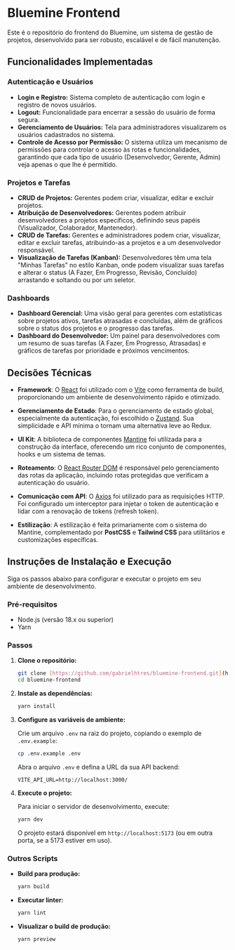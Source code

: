 # Bluemine Frontend

Este é o repositório do frontend do Bluemine, um sistema de gestão de projetos, desenvolvido para ser robusto, escalável e de fácil manutenção.

## Funcionalidades Implementadas

### Autenticação e Usuários

- **Login e Registro:** Sistema completo de autenticação com login e registro de novos usuários.
- **Logout:** Funcionalidade para encerrar a sessão do usuário de forma segura.
- **Gerenciamento de Usuários:** Tela para administradores visualizarem os usuários cadastrados no sistema.
- **Controle de Acesso por Permissão:** O sistema utiliza um mecanismo de permissões para controlar o acesso às rotas e funcionalidades, garantindo que cada tipo de usuário (Desenvolvedor, Gerente, Admin) veja apenas o que lhe é permitido.

### Projetos e Tarefas

- **CRUD de Projetos:** Gerentes podem criar, visualizar, editar e excluir projetos.
- **Atribuição de Desenvolvedores:** Gerentes podem atribuir desenvolvedores a projetos específicos, definindo seus papéis (Visualizador, Colaborador, Mantenedor).
- **CRUD de Tarefas:** Gerentes e administradores podem criar, visualizar, editar e excluir tarefas, atribuindo-as a projetos e a um desenvolvedor responsável.
- **Visualização de Tarefas (Kanban):** Desenvolvedores têm uma tela "Minhas Tarefas" no estilo Kanban, onde podem visualizar suas tarefas e alterar o status (A Fazer, Em Progresso, Revisão, Concluído) arrastando e soltando ou por um seletor.

### Dashboards

- **Dashboard Gerencial:** Uma visão geral para gerentes com estatísticas sobre projetos ativos, tarefas atrasadas e concluídas, além de gráficos sobre o status dos projetos e o progresso das tarefas.
- **Dashboard do Desenvolvedor:** Um painel para desenvolvedores com um resumo de suas tarefas (A Fazer, Em Progresso, Atrasadas) e gráficos de tarefas por prioridade e próximos vencimentos.

## Decisões Técnicas

- **Framework**: O [React](https://react.dev/) foi utilizado com o [Vite](https://vitejs.dev/) como ferramenta de build, proporcionando um ambiente de desenvolvimento rápido e otimizado.

- **Gerenciamento de Estado**: Para o gerenciamento de estado global, especialmente da autenticação, foi escolhido o [Zustand](https://zustand-demo.pmnd.rs/). Sua simplicidade e API mínima o tornam uma alternativa leve ao Redux.

- **UI Kit**: A biblioteca de componentes [Mantine](https://mantine.dev/) foi utilizada para a construção da interface, oferecendo um rico conjunto de componentes, hooks e um sistema de temas.

- **Roteamento**: O [React Router DOM](https://reactrouter.com/) é responsável pelo gerenciamento das rotas da aplicação, incluindo rotas protegidas que verificam a autenticação do usuário.

- **Comunicação com API**: O [Axios](https://axios-http.com/) foi utilizado para as requisições HTTP. Foi configurado um interceptor para injetar o token de autenticação e lidar com a renovação de tokens (refresh token).

- **Estilização**: A estilização é feita primariamente com o sistema do Mantine, complementado por **PostCSS** e **Tailwind CSS** para utilitários e customizações específicas.

## Instruções de Instalação e Execução

Siga os passos abaixo para configurar e executar o projeto em seu ambiente de desenvolvimento.

### Pré-requisitos

- Node.js (versão 18.x ou superior)
- Yarn

### Passos

1.  **Clone o repositório:**

    ```bash
    git clone [https://github.com/gabrielhtres/bluemine-frontend.git](https://github.com/gabrielhtres/bluemine-frontend.git)
    cd bluemine-frontend
    ```

2.  **Instale as dependências:**

    ```bash
    yarn install
    ```

3.  **Configure as variáveis de ambiente:**

    Crie um arquivo `.env` na raiz do projeto, copiando o exemplo de `.env.example`:

    ```bash
    cp .env.example .env
    ```

    Abra o arquivo `.env` e defina a URL da sua API backend:

    ```
    VITE_API_URL=http://localhost:3000/
    ```

4.  **Execute o projeto:**

    Para iniciar o servidor de desenvolvimento, execute:

    ```bash
    yarn dev
    ```

    O projeto estará disponível em `http://localhost:5173` (ou em outra porta, se a 5173 estiver em uso).

### Outros Scripts

- **Build para produção:**

  ```bash
  yarn build
  ```

- **Executar linter:**

  ```bash
  yarn lint
  ```

- **Visualizar o build de produção:**

  ```bash
  yarn preview
  ```
